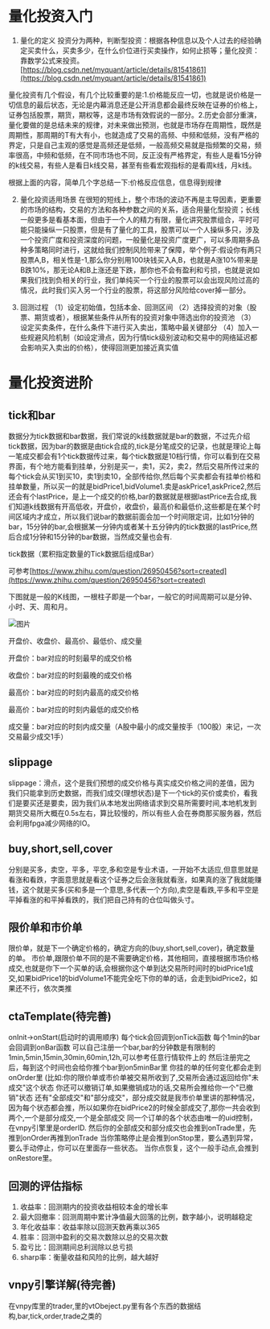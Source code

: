 # 量化投资入门

1. 量化的定义
投资分为两种，判断型投资：根据各种信息以及个人过去的经验确定买卖什么，买卖多少，在什么价位进行买卖操作，如何止损等；量化投资：靠数学公式来投资。
[https://blog.csdn.net/myquant/article/details/81541861](https://blog.csdn.net/myquant/article/details/81541861)


量化投资有几个假设，有几个比较重要的是:1.价格能反应一切，也就是说价格是一切信息的最后状态，无论是内幕消息还是公开消息都会最终反映在证券的价格上，证券包括股票，期货，期权等，这是市场有效假说的一部分。2.历史会部分重演，量化要做的是总结未来的规律，对未来做出预测，也就是市场存在周期性，既然是周期性，那周期的T有大有小，也就造成了交易的高频、中频和低频，没有严格的界定，只是自己主观的感觉是高频还是低频，一般高频交易就是指频繁的交易，频率很高，中频和低频，在不同市场也不同，反正没有严格界定，有些人是看15分钟的k线交易，有些人是看日k线交易，甚至有些看宏观指标的是看周k线，月k线。


根据上面的内容，简单几个字总结一下:价格反应信息，信息得到规律

2. 量化投资适用场景
在很短的短线上，整个市场的波动不再是主导因素，更重要的市场的结构，交易的方法和各种参数之间的关系，适合用量化型投资；长线一般更多是看基本面，但由于一个人的精力有限，量化讲究股票组合，平时可能只能操纵一只股票，但是有了量化的工具，股票可以一个人操纵多只，涉及一个投资广度和投资深度的问题，一般量化是投资广度更广，可以多周期多品种多策略同时进行，这就给我们控制风险带来了保障，举个例子:假设你有两只股票A,B，相关性是-1,那么你分别用100块钱买入A,B，也就是A涨10%带来是B跌10%，那无论A和B上涨还是下跌，那你也不会有盈利和亏损，也就是说如果我们找到负相关的行业，我们单纯买一个行业的股票可以会出现风险过高的情况，此时我们买入另一个行业的股票，将这部分风险给cover掉一部分。

3. 回测过程
（1）设定初始值，包括本金、回测区间
（2）选择投资的对象（股票、期货或者），根据某些条件从所有的投资对象中筛选出你的投资池
（3）设定买卖条件，在什么条件下进行买入卖出，策略中最关键部分
（4）加入一些规避风险机制（如设定滑点，因为行情tick级别波动和交易中的网络延迟都会影响买入卖出的价格），使得回测更加接近真实值 

# 量化投资进阶

## tick和bar

数据分为tick数据和bar数据，我们常说的k线数据就是bar的数据，不过先介绍tick数据，因为bar的数据是由tick合成的,tick是分笔成交的记录，也就是理论上每一笔成交都会有1个tick数据传过来，每个tick数据是10档行情，你可以看到在交易界面，有个地方能看到挂单，分别是买一，卖1，买2，卖2，然后交易所传过来的每个tick会从买1到买10，卖1到卖10，全部传给你,然后每个买卖都会有挂单价格和挂单数量，所以买一的就是bidPrice1,bidVolume1.卖是askPrice1,askPrice2,然后还会有个lastPrice，是上一个成交的价格,bar的数据就是根据lastPrice去合成,我们知道k线数据有开高低收，开盘价，收盘价，最高价和最低价,这些都是在某个时间区域内才成立，所以我们说bar的数据前面会加一个时间限定词，比如1分钟的bar，15分钟的bar,会根据某一分钟内或者某十五分钟内的tick数据的lastPrice,然后合成1分钟和15分钟的bar数据，当然成交量也会有.

tick数据（累积指定数量的Tick数据后组成Bar）

可参考[https://www.zhihu.com/question/26950456?sort=created](https://www.zhihu.com/question/26950456?sort=created)


下图就是一般的K线图，一根柱子即是一个bar，一般它的时间周期可以是分钟、小时、天、周和月。

![图片](https://uploader.shimo.im/f/JKo7AbU5VN8R5dbn.png!thumbnail)

开盘价、收盘价、最高价、最低价、成交量

开盘价：bar对应的时刻最早的成交价格

收盘价：bar对应的时刻最晚的成交价格

最高价：bar对应的时刻内最高的成交价格

最高价：bar对应的时刻内最低的成交价格

成交量：bar对应的时刻内成交量（A股中最小的成交量按手（100股）来记，一次交易最少成交1手）

## slippage

slippage：滑点，这个是我们预想的成交价格与真实成交价格之间的差值，因为我们只能拿到历史数据，而我们成交(理想状态)是下一个tick的买价或卖价，看我们是要买还是要卖，因为我们从本地发出网络请求到交易所需要时间,本地机发到期货交易所大概在0.5s左右，算比较慢的，所以有些人会在券商那买服务器，然后会利用fpga减少网络的IO。

## buy,short,sell,cover

分别是买多，卖空，平多，平空,多和空是专业术语，一开始不太适应,但意思就是看涨和看跌，字面意思就是看这个证券之后会涨我就看涨，如果真的涨了我就能赚钱，这个就是买多(买和多是一个意思,多代表一个方向),卖空是看跌,平多和平空是平掉看涨的和平掉看跌的，我们把自己持有的仓位叫做头寸。

## 限价单和市价单
限价单，就是下一个确定价格的，确定方向的(buy,short,sell,cover)，确定数量的单。
市价单,跟限价单不同的是不需要确定价格，其他相同，直接根据市场价格成交,也就是你下一个买单的话,会根据你这个单到达交易所时间时的bidPrice1成交,如果bidPrice1的bidVolume1不能完全吃下你的单的话，会走到bidPrice2，如果还不行，依次类推

## ctaTemplate(待完善)
onInit->onStart(启动时的调用顺序)
每个tick会回调到onTick函数
每个1min的bar会回调到onBar函数
可以自己注册一个bar,bar的分钟数是有限制的1min,5min,15min,30min,60min,12h,可以参考任意行情软件上的
然后注册完之后，每到这个时间也会给你推个bar到on5minBar里
你挂的单的任何变化都会走到onOrder里
(比如:你的限价单或市价单被交易所收到了,交易所会通过返回给你"未成交"这个状态
你还可以撤销订单,如果撤销成功的话,交易所会推给你一个"已撤销"状态
还有"全部成交"和"部分成交"，部分成交就是我市价单里讲的那种情况，因为每个状态都会推，所以如果你在bidPrice2的时候全部成交了,那你一共会收到两个,一个是部分成交,一个是全部成交
同一个订单的各个状态由唯一的uid控制，在vnpy引擎里是orderID.
然后你的全部成交和部分成交也会推到onTrade里，先推到onOrder再推到onTrade
当你策略停止是会推到onStop里，要么遇到异常，要么手动停止，你可以在里面存一些状态。
当你点恢复，这个一般手动点,会推到onRestore里。

## 回测的评估指标

1. 收益率：回测期内的投资收益相较本金的增长率
2. 最大回撤率：回测周期中累计净值最大回落的比例，数字越小，说明越稳定
3. 年化收益率：收益率除以回测天数再乘以365
4. 胜率：回测中盈利的交易次数除以总的交易次数
5. 盈亏比：回测期间总利润除以总亏损
6. sharp率：衡量收益和风险的比例，越大越好

## vnpy引擎详解(待完善)

在vnpy库里的trader,里的vtObeject.py里有各个东西的数据结构,bar,tick,order,trade之类的
